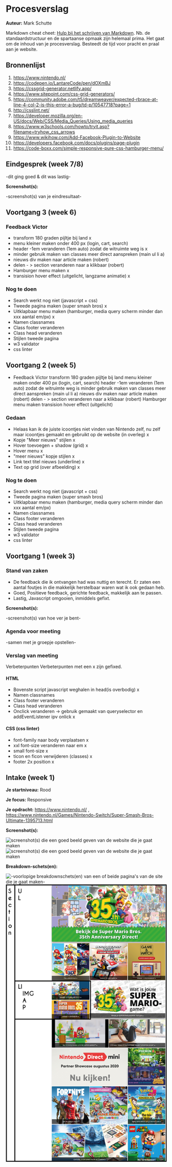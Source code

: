 # Procesverslag
**Auteur:** Mark Schutte

Markdown cheat cheet: [Hulp bij het schrijven van Markdown](https://github.com/adam-p/markdown-here/wiki/Markdown-Cheatsheet). Nb. de standaardstructuur en de spartaanse opmaak zijn helemaal prima. Het gaat om de inhoud van je procesverslag. Besteedt de tijd voor pracht en praal aan je website.



## Bronnenlijst
1. https://www.nintendo.nl/
2. https://codepen.io/LantareCode/pen/dOXmBJ
3. https://cssgrid-generator.netlify.app/
4. https://www.sitepoint.com/css-grid-generators/ 
5. https://community.adobe.com/t5/dreamweaver/expected-rbrace-at-line-4-col-2-is-this-error-a-bug/td-p/10547718?page=1
6. http://csslint.net/
7. https://developer.mozilla.org/en-US/docs/Web/CSS/Media_Queries/Using_media_queries
8. https://www.w3schools.com/howto/tryit.asp?filename=tryhow_css_arrows
9. https://www.wikihow.com/Add-Facebook-Plugin-to-Website
10. https://developers.facebook.com/docs/plugins/page-plugin
11. https://code-boxx.com/simple-responsive-pure-css-hamburger-menu/

## Eindgesprek (week 7/8)

-dit ging goed & dit was lastig-

**Screenshot(s):**

-screenshot(s) van je eindresultaat-



## Voortgang 3 (week 6)
### Feedback Victor
- transform 180 graden pijltje bij land x
- menu kleiner maken onder 400 px (login, cart, search)
- header -1em veranderen (1em auto) zodat de witruimte weg is x
- minder gebruik maken van classes meer direct aanspreken (main ul li a)
- nieuws div maken naar article maken (robert)
- delen - > section veranderen naar a klikbaar (robert)
- Hamburger menu maken x
- transision hover effect (uitgelicht, langzame animatie) x


### Nog te doen
- Search werkt nog niet (javascript + css)
- Tweede pagina maken (super smash bros) x
- Uitklapbaar menu maken (hamburger, media query scherm minder dan xxx aantal em/px) x
- Namen classnames
- Class footer veranderen
- Class head veranderen
- Stijlen tweede pagina
- w3 validator
- css linter



## Voortgang 2 (week 5)
- Feedback Victor
transform 180 graden pijltje bij land
menu kleiner maken onder 400 px (login, cart, search)
header -1em veranderen (1em auto) zodat de witruimte weg is
minder gebruik maken van classes meer direct aanspreken (main ul li a)
nieuws div maken naar article maken (robert)
delen - > section veranderen naar a klikbaar (robert)
Hamburger menu maken
transision hover effect (uitgelicht) 


### Gedaan
- Helaas kan ik de juiste icoontjes niet vinden van Nintendo zelf, nu zelf maar icoontjes gemaakt en gebruikt op de website (in overleg) x
- Kopje "Meer nieuws" stijlen x
- Hover toevoegen + shadow (grid) x
- Hover menu x
- "meer nieuws" kopje stijlen x
- Link text titel nieuws (underline) x
- Text op grid (over afbeelding) x

### Nog te doen
- Search werkt nog niet (javascript + css)
- Tweede pagina maken (super smash bros)
- Uitklapbaar menu maken (hamburger, media query scherm minder dan xxx aantal em/px)
- Namen classnames
- Class footer veranderen
- Class head veranderen
- Stijlen tweede pagina
- w3 validator
- css linter

## Voortgang 1 (week 3)

### Stand van zaken

- De feedback die ik ontvangen had was nuttig en terecht. Er zaten een aantal foutjes in die makkelijk herstelbaar waren wat ik ook gedaan heb.
- Goed, Positieve feedback, gerichte feedback, makkelijk aan te passen. 
- Lastig, Javascript omgooien, inmiddels gefixt.


**Screenshot(s):**

-screenshot(s) van hoe ver je bent-

### Agenda voor meeting

-samen met je groepje opstellen-

### Verslag van meeting

Verbeterpunten
Verbeterpunten met een x zijn gefixed.
#### HTML
* Bovenste script javascript weghalen in head(is overbodig) x
* Namen classnames
* Class footer veranderen
* Class head veranderen
* Onclick veranderen -> gebruik gemaakt van queryselector en addEventListener ipv onlick x

#### CSS (css linter)
* font-family naar body verplaatsen x
* xxl font-size veranderen naar em x
* small font-size x
* ticon en ficon verwijderen  (classes) x
* footer 2x position x

## Intake (week 1)

**Je startniveau:** Rood

**Je focus:** Responsive

**Je opdracht:** https://www.nintendo.nl/ , https://www.nintendo.nl/Games/Nintendo-Switch/Super-Smash-Bros-Ultimate-1395713.html

**Screenshot(s):**

![screenshot(s) die een goed beeld geven van de website die je gaat maken](Extra/nintendo.png)
![screenshot(s) die een goed beeld geven van de website die je gaat maken](Extra/nintendogame.png)

**Breakdown-schets(en):**

![-voorlopige breakdownschets(en) van een of beide pagina's van de site die je gaat maken-](Extra/nintendobreakdown.png)
![-voorlopige breakdownschets(en) van een of beide pagina's van de site die je gaat maken-](Extra/nintendobreakdownsection.png)